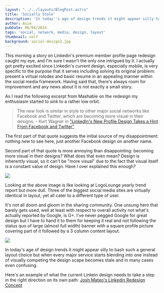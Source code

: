 ```yaml
---
layout: "../../layouts/BlogPost.astro"
title: 'Socially Stale'
description: 'In today''s age of design trends it might appear silly to bash such a general layout choice but when every major service starts blending into one instead of visually competing the design scape becomes stale and in many cases even confusing.'
author: Asim
pubDate: 06/04/2014
tags: 'social, network, media, design, layout'
thumbnail: self
background: social-design2.jpg
---
```


This morning a story on Linkedin's premium member profile page redesign caught my eye, and I'm sure I wasn't the only one intrigued by it. I actually got pretty excited since Linkedin's current design, especially mobile, is very specific to the purpose that it serves including solving its original problem: present a virtual rolodex and basic resume in an appealing manner within the social media framework. Having said that, there's always room for improvement and any news about it is  not exactly a small story.

As I read the following excerpt from Mashable on the redesign my enthusiasm started to sink to a rather low orbit. 

>The new look is similar in style to other major social networks like Facebook and Twitter, which are becoming more visual in their designs. - Kurt Wagner in <a href="http://mashable.com/2014/06/04/linkedin-new-profile-deisgn/" target="_blank">"LinkedIn's New Profile Design Takes a Hint From Facebook and Twitter"</a> 

The first part of that quote suggests the initial source of my disappointment: nothing new to see here, just another Facebook design on another name. 

Second part of that quote is more annoying than disappointing: becoming more visual in their designs? What does that even mean? Design is inherently visual, so it can't be "more visual" due to the fact that visual itself is a constant value of design. Have I over explained this enough? 

![](/Media/blog/social-design.jpg)

Looking at the above image is like looking at LogoLounge yearly trend report but more dull. Three of the biggest social media sites are virtually identical in layout, yet all cater to a different type of user. 

It's not all doom and gloom in the sharing community. One unsung hero that barely gets used, well at least with respect to overall activity not what's actually reported by Google, is G+. I've never pegged Google for great design  but I have to hand it to them for keeping it real and not following the status quo of large (almost full width) banner with a square profile picture covering part of it followed by a 3 column content layout. 

![](/Media/blog/social-design2.jpg)

In today's age of design trends it might appear silly to bash such a general layout choice but when every major service starts blending into one instead of visually competing the design scape becomes stale and in many cases even confusing. 

Here's an example of what the current Linkein design needs to take a step in the right direction on its own path: <a href="http://www.behance.net/gallery/8815195/LinkedIn-Redesign-Concept" target="_blank">Josh Mateo's Linkedin Redesign Concept</a>
